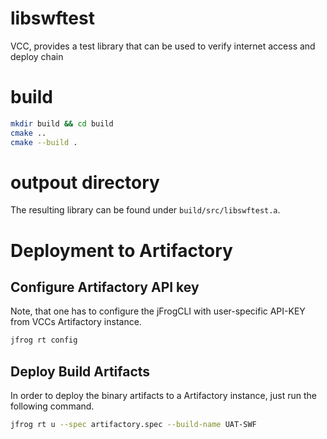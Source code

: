 # libswftest
VCC, provides a test library that can be used to verify internet access and deploy chain

# build
```bash
mkdir build && cd build
cmake ..
cmake --build .
```
# outpout directory
The resulting library can be found under ```build/src/libswftest.a```.

# Deployment to Artifactory

## Configure Artifactory API key
 Note, that one has to configure the jFrogCLI with user-specific API-KEY from VCCs Artifactory instance.
```bash
jfrog rt config
```

## Deploy Build Artifacts
In order to deploy the binary artifacts to a Artifactory instance, just run the following command.
```bash
jfrog rt u --spec artifactory.spec --build-name UAT-SWF
```
